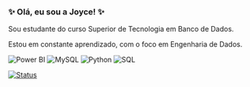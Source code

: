 
<!--
**JoyceBrzozowy/JoyceBrzozowy** is a ✨ _special_ ✨ repository because its `README.md` (this file) appears on your GitHub profile.

Here are some ideas to get you started:

- 🔭 I’m currently working on ...
- 🌱 I’m currently learning ...
- 👯 I’m looking to collaborate on ...
- 🤔 I’m looking for help with ...
- 💬 Ask me about ...
- 📫 How to reach me: ...
- 😄 Pronouns: ...
- ⚡ Fun fact: ...
-->

  ### ✨ Olá, eu sou a Joyce!  ✨



  Sou estudante do curso Superior de Tecnologia em Banco de Dados.
  
  Estou em constante aprendizado, com o foco em Engenharia de Dados.



![Power BI](https://img.shields.io/badge/-Power%20BI-black?style=plastic&logo=Power-BI)
![MySQL](https://img.shields.io/badge/-MySQL-333333?style=flat&logo=mysql)
![Python](https://img.shields.io/badge/-Python-black?style=flat-square&logo=Python)
![SQL](https://img.shields.io/badge/-SQL-black?style=flat-square&logo=SQL)


[![Status ](https://github-readme-stats.vercel.app/api?username=JoyceBrzozowy&theme=dark)](https://github.com/JoyceBrzozowy/)









 

















          
          



  
